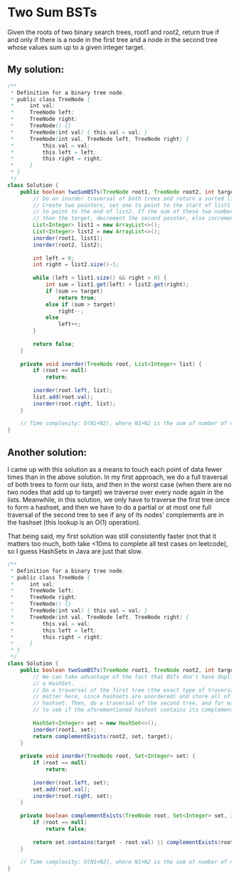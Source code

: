 # Two Sum BSTs

Given the roots of two binary search trees, root1 and root2, return true if and only if there is a node in the first tree and a node in the second tree whose values sum up to a given integer target.

## My solution:

```Java
/**
 * Definition for a binary tree node.
 * public class TreeNode {
 *     int val;
 *     TreeNode left;
 *     TreeNode right;
 *     TreeNode() {}
 *     TreeNode(int val) { this.val = val; }
 *     TreeNode(int val, TreeNode left, TreeNode right) {
 *         this.val = val;
 *         this.left = left;
 *         this.right = right;
 *     }
 * }
 */
class Solution {
    public boolean twoSumBSTs(TreeNode root1, TreeNode root2, int target) {
        // Do an inorder traversal of both trees and return a sorted list for both.
        // Create two pointers, set one to point to the start of list1 and set the other
        // to point to the end of list2. If the sum of these two numbers is larger
        // than the target, decrement the second pointer, else increment the first one.
        List<Integer> list1 = new ArrayList<>();
        List<Integer> list2 = new ArrayList<>();
        inorder(root1, list1);
        inorder(root2, list2);
        
        int left = 0;
        int right = list2.size()-1;
        
        while (left < list1.size() && right > 0) {
            int sum = list1.get(left) + list2.get(right);
            if (sum == target)
                return true;
            else if (sum > target)
                right--;
            else
                left++;
        }
        
        return false;
    }
    
    private void inorder(TreeNode root, List<Integer> list) {
        if (root == null)
            return;
        
        inorder(root.left, list);
        list.add(root.val);
        inorder(root.right, list);
    }
    
    // Time complexity: O(N1+N2), where N1+N2 is the sum of number of nodes in each tree
}
```

## Another solution:

I came up with this solution as a means to touch each point of data fewer times than in the above solution. In my first approach, we do a full traversal of both trees to form our lists, and then in the worst case (when there are no two nodes that add up to target) we traverse over every node again in the lists. Meanwhile, in this solution, we only have to traverse the first tree once to form a hashset, and then we have to do a partial or at most one full traversal of the second tree to see if any of its nodes' complements are in the hashset (this lookup is an O(1) operation).

That being said, my first solution was still consistently faster (not that it matters too much, both take <10ms to complete all test cases on leetcode), so I guess HashSets in Java are just that slow.

```Java
/**
 * Definition for a binary tree node.
 * public class TreeNode {
 *     int val;
 *     TreeNode left;
 *     TreeNode right;
 *     TreeNode() {}
 *     TreeNode(int val) { this.val = val; }
 *     TreeNode(int val, TreeNode left, TreeNode right) {
 *         this.val = val;
 *         this.left = left;
 *         this.right = right;
 *     }
 * }
 */
class Solution {
    public boolean twoSumBSTs(TreeNode root1, TreeNode root2, int target) {
        // We can take advantage of the fact that BSTs don't have duplicates and use
        // a HashSet.
        // Do a traversal of the first tree (the exact type of traversal doesn't really)
        // matter here, since hashsets are unordered) and store all of its nodes in a
        // hashset. Then, do a traversal of the second tree, and for each value, check
        // to see if the aforementioned hashset contains its complement.
        
        HashSet<Integer> set = new HashSet<>();
        inorder(root1, set);
        return complementExists(root2, set, target);
    }
    
    private void inorder(TreeNode root, Set<Integer> set) {
        if (root == null)
            return;
        
        inorder(root.left, set);
        set.add(root.val);
        inorder(root.right, set);
    }
    
    private boolean complementExists(TreeNode root, Set<Integer> set, int target) {
        if (root == null)
            return false;
        
        return set.contains(target - root.val) || complementExists(root.left, set, target) || complementExists(root.right, set, target);
    }
    
    // Time complexity: O(N1+N2), where N1+N2 is the sum of number of nodes in each tree
}
```
